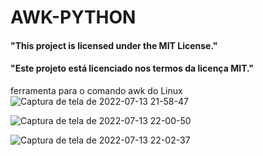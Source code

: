 # AWK-PYTHON

#### "This project is licensed under the MIT License."
#### "Este projeto está licenciado nos termos da licença MIT."

ferramenta para o comando awk do Linux
![Captura de tela de 2022-07-13 21-58-47](https://user-images.githubusercontent.com/79322362/178867039-12da8486-b7f9-4d03-916f-e036210bf0e4.png)

![Captura de tela de 2022-07-13 22-00-50](https://user-images.githubusercontent.com/79322362/178867072-2db6aed5-f56f-45c7-976c-1588aae5d724.png)

![Captura de tela de 2022-07-13 22-02-37](https://user-images.githubusercontent.com/79322362/178867077-8457cfbe-ae56-49e1-8627-8452f589d817.png)
